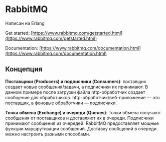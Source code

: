 # RabbitMQ

Написан на Erlang

Get started: [https://www.rabbitmq.com/getstarted.html](https://www.rabbitmq.com/getstarted.html)

Documentation: [https://www.rabbitmq.com/documentation.html](https://www.rabbitmq.com/documentation.html)

## Концепция

**Поставщики (Producers) и подписчики (Consumers)**: поставщик создает новые сообщения/задачи, а подписчики их принимают. В данном примере после загрузки файла http-обработчик создает сообщение для обработчиков. http-обработчик/веб-приложение — это поставщик, а фоновые обработчики — подписчики.

**Точка обмена (Exchange) и очереди (Queues)**: Точки обмена получают сообщения от поставщиков и доставляют их в очереди. Подписчики принимают сообщения из очередей. RabbitMQ предоставляет мощные функции маршрутизации сообщений. Доставку сообщений в очереди можно настроить разными способами.
